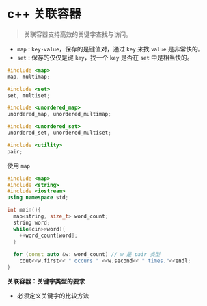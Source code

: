 # c++ 关联容器

> 关联容器支持高效的关键字查找与访问。



* `map` : `key-value`，保存的是键值对，通过 `key` 来找 `value` 是非常快的。
* `set` : 保存的仅仅是键 `key`，找一个 `key` 是否在 `set` 中是相当快的。

```c++
#include <map>
map, multimap;

#include <set>
set, multiset;

#include <unordered_map>
unordered_map, unordered_multimap;

#include <unordered_set>
unordered_set, unordered_multiset;

#include <utility>
pair;
```



使用 `map`

```c++
#include <map>
#include <string>
#include <iostream>
using namespace std;

int main(){
  map<string, size_t> word_count;
  string word;
  while(cin>>word){
    ++word_count[word];
  }
  
  for (const auto &w: word_count) // w 是 pair 类型
    cout<<w.first<< " occurs " <<w.second<< " times."<<endl;
}
```



**关联容器：关键字类型的要求**

* 必须定义关键字的比较方法

